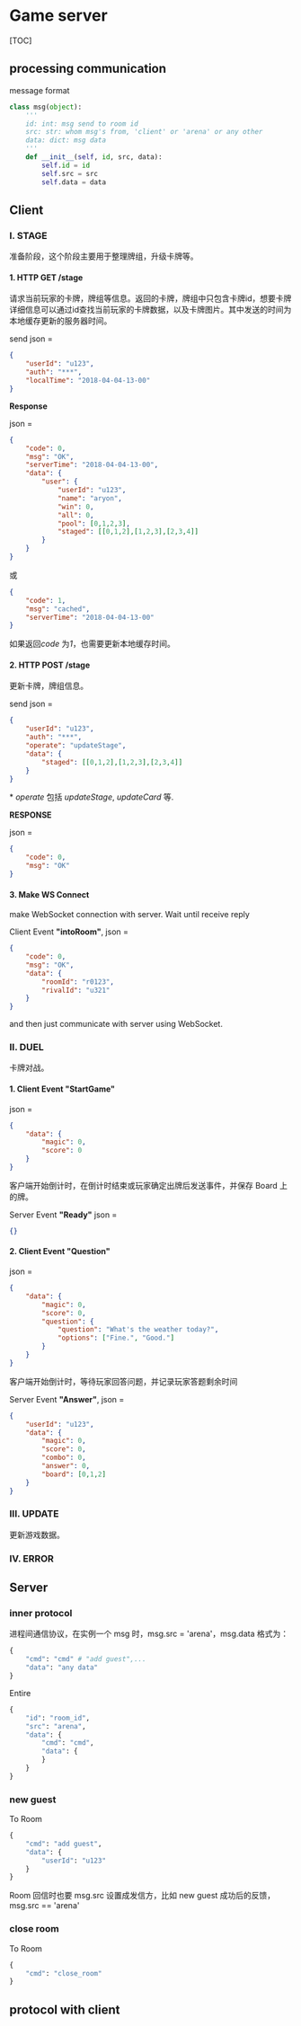 # Game server

[TOC]

## processing communication

message format

```python
class msg(object):
    '''
    id: int: msg send to room id
	src: str: whom msg's from, 'client' or 'arena' or any other
	data: dict: msg data
    '''
    def __init__(self, id, src, data):
        self.id = id
        self.src = src
        self.data = data
```



## Client

### I. STAGE

准备阶段，这个阶段主要用于整理牌组，升级卡牌等。

#### 1. HTTP GET /stage

请求当前玩家的卡牌，牌组等信息。返回的卡牌，牌组中只包含卡牌id，想要卡牌详细信息可以通过id查找当前玩家的卡牌数据，以及卡牌图片。其中发送的时间为本地缓存更新的服务器时间。

send json = 

```json
{
    "userId": "u123",
    "auth": "***",
    "localTime": "2018-04-04-13-00"
}
```

**Response**

json = 

```json
{
    "code": 0,
    "msg": "OK",
    "serverTime": "2018-04-04-13-00",
    "data": {
        "user": {
            "userId": "u123",
            "name": "aryon",
            "win": 0,
            "all": 0,
        	"pool": [0,1,2,3],
            "staged": [[0,1,2],[1,2,3],[2,3,4]]
        }
    }
}
```

或

```json
{
    "code": 1,
    "msg": "cached",
    "serverTime": "2018-04-04-13-00"
}
```

如果返回*code* 为*1*，也需要更新本地缓存时间。

#### 2. HTTP POST /stage

更新卡牌，牌组信息。

send json =

```json
{
    "userId": "u123",
    "auth": "***",
    "operate": "updateStage",
    "data": {
        "staged": [[0,1,2],[1,2,3],[2,3,4]]
    }
}
```

\* *operate* 包括 *updateStage*, *updateCard* 等.

**RESPONSE**

json =

```json
{
    "code": 0,
    "msg": "OK"
}
```

#### 3. Make WS Connect

make WebSocket connection with server. Wait until receive reply

Client Event **"intoRoom"**, json =

```json
{
    "code": 0,
    "msg": "OK",
    "data": {
        "roomId": "r0123",
        "rivalId": "u321"
    }
}
```

and then just communicate with server using WebSocket.

### II. DUEL

卡牌对战。

#### 1. Client Event "StartGame"

json =

```json
{
    "data": {
        "magic": 0,
        "score": 0
    }
}
```

客户端开始倒计时，在倒计时结束或玩家确定出牌后发送事件，并保存 Board 上的牌。

Server Event **"Ready"** json =

```json
{}
```

#### 2. Client Event "Question"

json =
```json
{
    "data": {
        "magic": 0,
        "score": 0,
        "question": {
            "question": "What's the weather today?",
            "options": ["Fine.", "Good."]
        }
    }
}
```

客户端开始倒计时，等待玩家回答问题，并记录玩家答题剩余时间

Server Event **"Answer"**, json =
```json
{
    "userId": "u123",
    "data": {
        "magic": 0,
        "score": 0,
        "combo": 0,
        "answer": 0,
        "board": [0,1,2]
    }
}
```



### III. UPDATE

更新游戏数据。



### IV. ERROR



## Server

### inner protocol

进程间通信协议，在实例一个 msg 时，msg.src = 'arena'，msg.data 格式为：

```python
{
    "cmd": "cmd" # "add guest",...
    "data": "any data"
}
```
Entire
```python
{
    "id": "room_id",
    "src": "arena",
    "data": {
        "cmd": "cmd",
        "data": {
        }
    }
}
```

### new guest

To Room
```python
{
    "cmd": "add guest",
    "data": {
        "userId": "u123"
    }
}
```
Room 回信时也要 msg.src 设置成发信方，比如 new guest 成功后的反馈， msg.src == 'arena'

### close room

To Room
```python
{
    "cmd": "close_room"
}
```

## protocol with client
